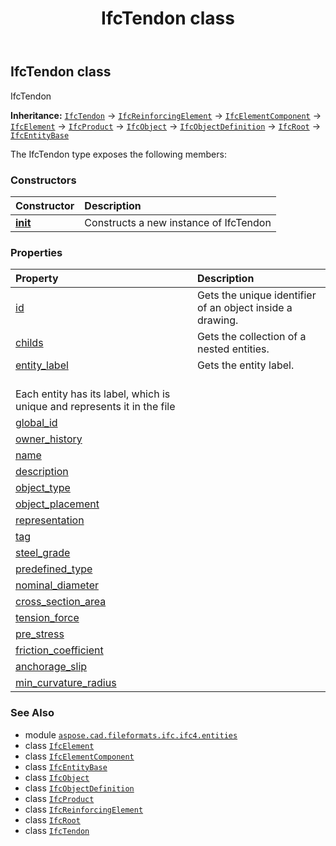 ﻿---
title: IfcTendon class
second_title: Aspose.CAD for Python via .NET API References
description: 
type: docs
weight: 7050
url: /python-net/aspose.cad.fileformats.ifc.ifc4.entities/ifctendon/
is_root: false
---

## IfcTendon class

IfcTendon



**Inheritance:** [`IfcTendon`](/cad/python-net/aspose.cad.fileformats.ifc.ifc4.entities/ifctendon) → 
[`IfcReinforcingElement`](/cad/python-net/aspose.cad.fileformats.ifc.ifc4.entities/ifcreinforcingelement) → 
[`IfcElementComponent`](/cad/python-net/aspose.cad.fileformats.ifc.ifc4.entities/ifcelementcomponent) → 
[`IfcElement`](/cad/python-net/aspose.cad.fileformats.ifc.ifc4.entities/ifcelement) → 
[`IfcProduct`](/cad/python-net/aspose.cad.fileformats.ifc.ifc4.entities/ifcproduct) → 
[`IfcObject`](/cad/python-net/aspose.cad.fileformats.ifc.ifc4.entities/ifcobject) → 
[`IfcObjectDefinition`](/cad/python-net/aspose.cad.fileformats.ifc.ifc4.entities/ifcobjectdefinition) → 
[`IfcRoot`](/cad/python-net/aspose.cad.fileformats.ifc.ifc4.entities/ifcroot) → 
[`IfcEntityBase`](/cad/python-net/aspose.cad.fileformats.ifc/ifcentitybase)



The IfcTendon type exposes the following members:

### Constructors
| Constructor | Description |
| :- | :- |
| [__init__](/cad/python-net/aspose.cad.fileformats.ifc.ifc4.entities/ifctendon/__init__/#) | Constructs a new instance of IfcTendon |


### Properties
| Property | Description |
| :- | :- |
| [id](/cad/python-net/aspose.cad.fileformats.ifc.ifc4.entities/ifctendon/id) | Gets the unique identifier of an object inside a drawing. |
| [childs](/cad/python-net/aspose.cad.fileformats.ifc.ifc4.entities/ifctendon/childs) | Gets the collection of a nested entities. |
| [entity_label](/cad/python-net/aspose.cad.fileformats.ifc.ifc4.entities/ifctendon/entity_label) | Gets the entity label.<br/>Each entity has its label, which is unique and represents it in the file |
| [global_id](/cad/python-net/aspose.cad.fileformats.ifc.ifc4.entities/ifctendon/global_id) |  |
| [owner_history](/cad/python-net/aspose.cad.fileformats.ifc.ifc4.entities/ifctendon/owner_history) |  |
| [name](/cad/python-net/aspose.cad.fileformats.ifc.ifc4.entities/ifctendon/name) |  |
| [description](/cad/python-net/aspose.cad.fileformats.ifc.ifc4.entities/ifctendon/description) |  |
| [object_type](/cad/python-net/aspose.cad.fileformats.ifc.ifc4.entities/ifctendon/object_type) |  |
| [object_placement](/cad/python-net/aspose.cad.fileformats.ifc.ifc4.entities/ifctendon/object_placement) |  |
| [representation](/cad/python-net/aspose.cad.fileformats.ifc.ifc4.entities/ifctendon/representation) |  |
| [tag](/cad/python-net/aspose.cad.fileformats.ifc.ifc4.entities/ifctendon/tag) |  |
| [steel_grade](/cad/python-net/aspose.cad.fileformats.ifc.ifc4.entities/ifctendon/steel_grade) |  |
| [predefined_type](/cad/python-net/aspose.cad.fileformats.ifc.ifc4.entities/ifctendon/predefined_type) |  |
| [nominal_diameter](/cad/python-net/aspose.cad.fileformats.ifc.ifc4.entities/ifctendon/nominal_diameter) |  |
| [cross_section_area](/cad/python-net/aspose.cad.fileformats.ifc.ifc4.entities/ifctendon/cross_section_area) |  |
| [tension_force](/cad/python-net/aspose.cad.fileformats.ifc.ifc4.entities/ifctendon/tension_force) |  |
| [pre_stress](/cad/python-net/aspose.cad.fileformats.ifc.ifc4.entities/ifctendon/pre_stress) |  |
| [friction_coefficient](/cad/python-net/aspose.cad.fileformats.ifc.ifc4.entities/ifctendon/friction_coefficient) |  |
| [anchorage_slip](/cad/python-net/aspose.cad.fileformats.ifc.ifc4.entities/ifctendon/anchorage_slip) |  |
| [min_curvature_radius](/cad/python-net/aspose.cad.fileformats.ifc.ifc4.entities/ifctendon/min_curvature_radius) |  |



### See Also
* module [`aspose.cad.fileformats.ifc.ifc4.entities`](..)
* class [`IfcElement`](/cad/python-net/aspose.cad.fileformats.ifc.ifc4.entities/ifcelement)
* class [`IfcElementComponent`](/cad/python-net/aspose.cad.fileformats.ifc.ifc4.entities/ifcelementcomponent)
* class [`IfcEntityBase`](/cad/python-net/aspose.cad.fileformats.ifc/ifcentitybase)
* class [`IfcObject`](/cad/python-net/aspose.cad.fileformats.ifc.ifc4.entities/ifcobject)
* class [`IfcObjectDefinition`](/cad/python-net/aspose.cad.fileformats.ifc.ifc4.entities/ifcobjectdefinition)
* class [`IfcProduct`](/cad/python-net/aspose.cad.fileformats.ifc.ifc4.entities/ifcproduct)
* class [`IfcReinforcingElement`](/cad/python-net/aspose.cad.fileformats.ifc.ifc4.entities/ifcreinforcingelement)
* class [`IfcRoot`](/cad/python-net/aspose.cad.fileformats.ifc.ifc4.entities/ifcroot)
* class [`IfcTendon`](/cad/python-net/aspose.cad.fileformats.ifc.ifc4.entities/ifctendon)
